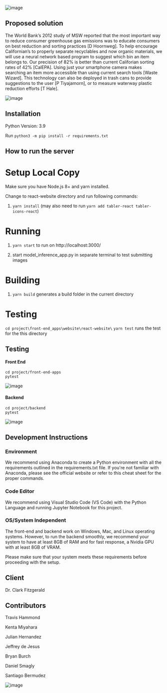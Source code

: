 ![image](https://user-images.githubusercontent.com/39971693/232920379-6389abe8-5b61-4448-8dcc-5bc3ec5e1cd7.png)

## Proposed solution

The World Bank’s 2012 study of MSW reported that the most important way to reduce consumer greenhouse gas emissions was to educate consumers on best reduction and sorting practices [D Hoornweg]. To help encourage Californian’s to properly separate recyclables and now organic materials, we will use a neural network based program to suggest which bin an item belongs to. Our precision of 82% is better than current Califorian sorting rates of 42% [CalEPA]. Using just your smartphone camera makes searching an item more accessible than using current search tools [Waste Wizard]. This technology can also be deployed in trash cans to provide suggestions to the user [P Tiyajamorn], or to measure waterway plastic reduction efforts [T Hale].

![image](https://user-images.githubusercontent.com/39971693/232918769-e3da0eeb-07ef-4e7b-abe6-251e3450ef8a.png)

## Installation

Python Version: 3.9

Run ```python3 -m pip install -r requirements.txt```

## How to run the server
# Setup Local Copy

Make sure you have Node.js 8+ and yarn installed.

Change to react-website directory and run following commands:

1. `yarn install` (may also need to run `yarn add tabler-react tabler-icons-react`)

# Running

1. `yarn start` to run on http://localhost:3000/

2. start model_inference_app.py in separate terminal to test submitting images

# Building

1. `yarn build` generates a build folder in the current directory

# Testing
```cd project\front-end_apps\website\react-website\```
```yarn test``` runs the test for the this directory


## Testing
#### Front End
```
cd project/front-end-apps
pytest
```
![image](https://user-images.githubusercontent.com/39971693/232919996-99350a1e-305a-4129-ae45-52511b1debb3.png)
#### Backend
```
cd project/backend
pytest
```
![image](https://user-images.githubusercontent.com/39971693/232920270-739e8288-9244-4b6f-b444-d81e917d336e.png)

## Development Instructions

### Environment
We recommend using Anaconda to create a Python environment with all the requirements outlined in the requirements.txt file. If you're not familiar with Anaconda, please see the official website or refer to this cheat sheet for the proper commands.

### Code Editor
We recommend using Visual Studio Code (VS Code) with the Python Language and running Jupyter Notebook for this project.

### OS/System Independent
The front-end and backend work on Windows, Mac, and Linux operating systems. However, to run the backend smoothly, we recommend your system to have at least 8GB of RAM and for fast response, a Nvidia GPU with at least 8GB of VRAM.

Please make sure that your system meets these requirements before proceeding with the setup.

## Client

Dr. Clark Fitzgerald

## Contributors

Travis Hammond
⁢

Kenta Miyahara
⁢

Julian Hernandez
⁢

Jeffrey de Jesus
⁢

Bryan Burch
⁢

Daniel Smagly
⁢

Santiago Bermudez

![image](https://user-images.githubusercontent.com/39971693/232920553-e0294477-c6a2-4bb7-aa7c-44de416e9c5a.png)


